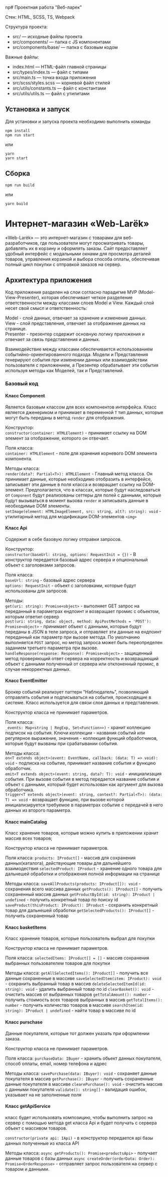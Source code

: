np# Проектная работа "Веб-ларек"

Стек: HTML, SCSS, TS, Webpack

Структура проекта:
- src/ — исходные файлы проекта
- src/components/ — папка с JS компонентами
- src/components/base/ — папка с базовым кодом

Важные файлы:
- index.html — HTML-файл главной страницы
- src/types/index.ts — файл с типами
- src/main.ts — точка входа приложения
- src/scss/styles.scss — корневой файл стилей
- src/utils/constants.ts — файл с константами
- src/utils/utils.ts — файл с утилитами

## Установка и запуск
Для установки и запуска проекта необходимо выполнить команды

```
npm install
npm run start
```

или

```
yarn
yarn start
```
## Сборка

```
npm run build
```

или

```
yarn build
```
# Интернет-магазин «Web-Larёk»
«Web-Larёk» — это интернет-магазин с товарами для веб-разработчиков, где пользователи могут просматривать товары, добавлять их в корзину и оформлять заказы. Сайт предоставляет удобный интерфейс с модальными окнами для просмотра деталей товаров, управления корзиной и выбора способа оплаты, обеспечивая полный цикл покупки с отправкой заказов на сервер.

## Архитектура приложения

Код приложения разделен на слои согласно парадигме MVP (Model-View-Presenter), которая обеспечивает четкое разделение ответственности между классами слоев Model и View. Каждый слой несет свой смысл и ответственность:

Model - слой данных, отвечает за хранение и изменение данных.  
View - слой представления, отвечает за отображение данных на странице.  
Presenter - презентер содержит основную логику приложения и  отвечает за связь представления и данных.

Взаимодействие между классами обеспечивается использованием событийно-ориентированного подхода. Модели и Представления генерируют события при изменении данных или взаимодействии пользователя с приложением, а Презентер обрабатывает эти события используя методы как Моделей, так и Представлений.

### Базовый код

#### Класс Component
Является базовым классом для всех компонентов интерфейса.
Класс является дженериком и принимает в переменной `T` тип данных, которые могут быть переданы в метод `render` для отображения.

Конструктор:  
`constructor(container: HTMLElement)` - принимает ссылку на DOM элемент за отображение, которого он отвечает.

Поля класса:  
`container: HTMLElement` - поле для хранения корневого DOM элемента компонента.

Методы класса:  
`render(data?: Partial<T>): HTMLElement` - Главный метод класса. Он принимает данные, которые необходимо отобразить в интерфейсе, записывает эти данные в поля класса и возвращает ссылку на DOM-элемент. Предполагается, что в классах, которые будут наследоваться от `Component` будут реализованы сеттеры для полей с данными, которые будут вызываться в момент вызова `render` и записывать данные в необходимые DOM элементы.  
`setImage(element: HTMLImageElement, src: string, alt?: string): void` - утилитарный метод для модификации DOM-элементов `<img>`


#### Класс Api
Содержит в себе базовую логику отправки запросов.

Конструктор:  
`constructor(baseUrl: string, options: RequestInit = {})` - В конструктор передается базовый адрес сервера и опциональный объект с заголовками запросов.

Поля класса:  
`baseUrl: string` - базовый адрес сервера  
`options: RequestInit` - объект с заголовками, которые будут использованы для запросов.

Методы:  
`get(uri: string): Promise<object>` - выполняет GET запрос на переданный в параметрах ендпоинт и возвращает промис с объектом, которым ответил сервер  
`post(uri: string, data: object, method: ApiPostMethods = 'POST'): Promise<object>` - принимает объект с данными, которые будут переданы в JSON в теле запроса, и отправляет эти данные на ендпоинт переданный как параметр при вызове метода. По умолчанию выполняется `POST` запрос, но метод запроса может быть переопределен заданием третьего параметра при вызове.  
`handleResponse(response: Response): Promise<object>` - защищенный метод проверяющий ответ сервера на корректность и возвращающий объект с данными полученный от сервера или отклоненный промис, в случае некорректных данных.

#### Класс EventEmitter
Брокер событий реализует паттерн "Наблюдатель", позволяющий отправлять события и подписываться на события, происходящие в системе. Класс используется для связи слоя данных и представления.

Конструктор класса не принимает параметров.

Поля класса:  
`_events: Map<string | RegExp, Set<Function>>)` -  хранит коллекцию подписок на события. Ключи коллекции - названия событий или регулярное выражение, значения - коллекция функций обработчиков, которые будут вызваны при срабатывании события.

Методы класса:  
`on<T extends object>(event: EventName, callback: (data: T) => void): void` - подписка на событие, принимает название события и функцию обработчик.  
`emit<T extends object>(event: string, data?: T): void` - инициализация события. При вызове события в метод передается название события и объект с данными, который будет использован как аргумент для вызова обработчика.  
`trigger<T extends object>(event: string, context?: Partial<T>): (data: T) => void` - возвращает функцию, при вызове которой инициализируется требуемое в параметрах событие с передачей в него данных из второго параметра.


#### Класс mainCatalog
Класс хранение товаров, которые можно купить в приложении хранит массив всех товаров;

Конструктор класса не принимает параметров.

Поля класса:
`products: IProduct[]` - массив для сохранения данных(каталога), действующие товары для дальнейшего
взаимодествия
`selectedProduct: IProduct` - хранение одного товара для дальнешей обработки и отображения
полной информации на странице

Методы класса:
`saveAllProducts(products: IProduct[]): void` - сохранения всего массива данных
`getProducts(): IProduct[]` - получить сохраненный массив данных
`getProductById(id: string): IProduct | undefined` - получить конкретный товар по поиску id
`saveProduct(thisProduct: IProduct): IProduct` - сохранить конкретный товар для дальнешей обработки
`getSelectedProducts(): IProduct[]` - получить сохраненный товар

#### Класс basketItems 
Класс хранение товаров, которые пользователь выбрал для покупки

Конструктор класса не принимает параметров.

Поля класса:
`selectedItems: IProduct[] = []` - массив сохранения выбранных пользователем товаров для покупки

Методы класса:
`getAllSelectedItems(): IProduct[]` - получить все данные сохраненные в массиве
`saveSelectedItem(item: IProduct): void` - сохранить выбранный товар в массив
`deleteSelectedItemId(id: string): void` - удалить выбранный товар по id
`clearBasket(): void` - очистить массив от выбранных товаров
`getTotalAmount(): number` - получить стоимость всех товаров выбранных в массив
`getTotalItems(): number` - получить количество товаров в массиве
`searchItem(id: string): IProduct | undefined` - найти товар в массиве по id

#### Класс purschase 
Данные покупателя, которые тот должен указать при оформлении заказа.
  
Конструктор класса не принимает параметров.

Поля класса:
`purchaseData: IBuyer` - хранить обьект данных покупателя, способ оплаты, email, номер телефона и адрес

Методы класса:
`savePurchase(data: IBuyer): void` - сохраняет данные покупателя в массив
`getPurchase(): IBuyer` - получить сохраненные данные покупателя в массиве
`clearePurchase(): void` - очистить массив с данными покупателя
`validate(): string[]` - валидация ошибок, указывает на не заполненные поля

#### Класс getApiService 
класс будет использовать композицию, чтобы выполнить запрос на сервер с помощью метода get класса Api и будет получать с сервера объект с массивом товаров.

`constructor(private api: IApi)` - в конструктор передается api базы данных полученные из класса API 

Методы класса:
`async getProducts(): Promise<productsApi>` - получает данные товаров с базы данных
`async createOrder(orderData: Order): Promise<OrderResponse>` - отправляет запрос пользователя на сервер
с товаром и данными.